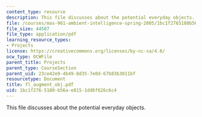 ```yaml
---
content_type: resource
description: This file discusses about the potential everyday objects.
file: /courses/mas-961-ambient-intelligence-spring-2005/1bc1f2765180b56ae8151dd6f626c6c4_fl_augment_obj.pdf
file_size: 44507
file_type: application/pdf
learning_resource_types:
- Projects
license: https://creativecommons.org/licenses/by-nc-sa/4.0/
ocw_type: OCWFile
parent_title: Projects
parent_type: CourseSection
parent_uid: 23ce42e9-4b49-8d35-7e0d-67b83b3011bf
resourcetype: Document
title: fl_augment_obj.pdf
uid: 1bc1f276-5180-b56a-e815-1dd6f626c6c4
---
```

This file discusses about the potential everyday objects.